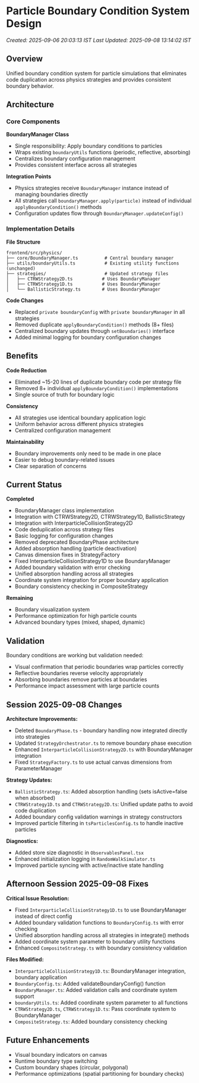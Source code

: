 # Particle Boundary Condition System Design
*Created: 2025-09-06 20:03:13 IST*
*Last Updated: 2025-09-08 13:14:02 IST*

## Overview

Unified boundary condition system for particle simulations that eliminates code duplication across physics strategies and provides consistent boundary behavior.

## Architecture

### Core Components

**BoundaryManager Class**
- Single responsibility: Apply boundary conditions to particles
- Wraps existing `boundaryUtils` functions (periodic, reflective, absorbing)
- Centralizes boundary configuration management
- Provides consistent interface across all strategies

**Integration Points**
- Physics strategies receive `BoundaryManager` instance instead of managing boundaries directly
- All strategies call `boundaryManager.apply(particle)` instead of individual `applyBoundaryCondition()` methods
- Configuration updates flow through `BoundaryManager.updateConfig()`

### Implementation Details

**File Structure**
```
frontend/src/physics/
├── core/BoundaryManager.ts          # Central boundary manager
├── utils/boundaryUtils.ts           # Existing utility functions (unchanged)
├── strategies/                      # Updated strategy files
│   ├── CTRWStrategy2D.ts           # Uses BoundaryManager
│   ├── CTRWStrategy1D.ts           # Uses BoundaryManager  
│   └── BallisticStrategy.ts        # Uses BoundaryManager
```

**Code Changes**
- Replaced `private boundaryConfig` with `private boundaryManager` in all strategies
- Removed duplicate `applyBoundaryCondition()` methods (8+ files)
- Centralized boundary updates through `setBoundaries()` interface
- Added minimal logging for boundary configuration changes

## Benefits

**Code Reduction**
- Eliminated ~15-20 lines of duplicate boundary code per strategy file
- Removed 8+ individual `applyBoundaryCondition()` implementations
- Single source of truth for boundary logic

**Consistency**
- All strategies use identical boundary application logic
- Uniform behavior across different physics strategies
- Centralized configuration management

**Maintainability**
- Boundary improvements only need to be made in one place
- Easier to debug boundary-related issues
- Clear separation of concerns

## Current Status

**Completed**
- BoundaryManager class implementation
- Integration with CTRWStrategy2D, CTRWStrategy1D, BallisticStrategy  
- Integration with InterparticleCollisionStrategy2D
- Code deduplication across strategy files
- Basic logging for configuration changes
- Removed deprecated BoundaryPhase architecture
- Added absorption handling (particle deactivation)
- Canvas dimension fixes in StrategyFactory
- Fixed InterparticleCollisionStrategy1D to use BoundaryManager
- Added boundary validation with error checking
- Unified absorption handling across all strategies
- Coordinate system integration for proper boundary application
- Boundary consistency checking in CompositeStrategy

**Remaining**
- Boundary visualization system
- Performance optimization for high particle counts
- Advanced boundary types (mixed, shaped, dynamic)

## Validation

Boundary conditions are working but validation needed:
- Visual confirmation that periodic boundaries wrap particles correctly
- Reflective boundaries reverse velocity appropriately  
- Absorbing boundaries remove particles at boundaries
- Performance impact assessment with large particle counts

## Session 2025-09-08 Changes

**Architecture Improvements:**
- Deleted `BoundaryPhase.ts` - boundary handling now integrated directly into strategies
- Updated `StrategyOrchestrator.ts` to remove boundary phase execution
- Enhanced `InterparticleCollisionStrategy2D.ts` with BoundaryManager integration
- Fixed `StrategyFactory.ts` to use actual canvas dimensions from ParameterManager

**Strategy Updates:**
- `BallisticStrategy.ts`: Added absorption handling (sets isActive=false when absorbed)
- `CTRWStrategy1D.ts` and `CTRWStrategy2D.ts`: Unified update paths to avoid code duplication
- Added boundary config validation warnings in strategy constructors
- Improved particle filtering in `tsParticlesConfig.ts` to handle inactive particles

**Diagnostics:**
- Added store size diagnostic in `ObservablesPanel.tsx`
- Enhanced initialization logging in `RandomWalkSimulator.ts`
- Improved particle syncing with active/inactive state handling

## Afternoon Session 2025-09-08 Fixes

**Critical Issue Resolution:**
- Fixed `InterparticleCollisionStrategy1D.ts` to use BoundaryManager instead of direct config
- Added boundary validation functions to `BoundaryConfig.ts` with error checking
- Unified absorption handling across all strategies in integrate() methods
- Added coordinate system parameter to boundary utility functions
- Enhanced `CompositeStrategy.ts` with boundary consistency validation

**Files Modified:**
- `InterparticleCollisionStrategy1D.ts`: BoundaryManager integration, boundary application
- `BoundaryConfig.ts`: Added validateBoundaryConfig() function
- `BoundaryManager.ts`: Added validation calls and coordinate system support
- `boundaryUtils.ts`: Added coordinate system parameter to all functions
- `CTRWStrategy2D.ts`, `CTRWStrategy1D.ts`: Pass coordinate system to BoundaryManager
- `CompositeStrategy.ts`: Added boundary consistency checking

## Future Enhancements

- Visual boundary indicators on canvas
- Runtime boundary type switching
- Custom boundary shapes (circular, polygonal)
- Performance optimizations (spatial partitioning for boundary checks)

